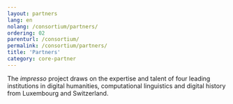 ```yaml
---
layout: partners
lang: en
nolang: /consortium/partners/
ordering: 02
parenturl: /consortium/
permalink: /consortium/partners/
title: 'Partners'
category: core-partner
---
```


The _impresso_ project draws on the expertise and talent of four leading institutions in digital humanities, computational linguistics and digital history from Luxembourg and Switzerland.
